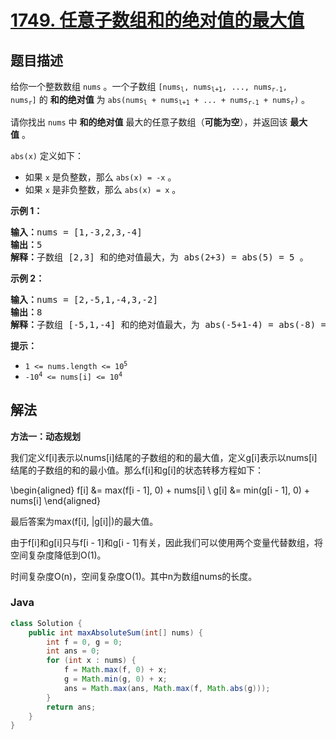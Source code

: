 # [1749. 任意子数组和的绝对值的最大值](https://leetcode.cn/problems/maximum-absolute-sum-of-any-subarray)

## 题目描述

<p>给你一个整数数组 <code>nums</code> 。一个子数组 <code>[nums<sub>l</sub>, nums<sub>l+1</sub>, ..., nums<sub>r-1</sub>, nums<sub>r</sub>]</code> 的 <strong>和的绝对值</strong> 为 <code>abs(nums<sub>l</sub> + nums<sub>l+1</sub> + ... + nums<sub>r-1</sub> + nums<sub>r</sub>)</code> 。</p>

<p>请你找出 <code>nums</code> 中 <strong>和的绝对值</strong> 最大的任意子数组（<b>可能为空</b>），并返回该 <strong>最大值</strong> 。</p>

<p><code>abs(x)</code> 定义如下：</p>

<ul>
	<li>如果 <code>x</code> 是负整数，那么 <code>abs(x) = -x</code> 。</li>
	<li>如果 <code>x</code> 是非负整数，那么 <code>abs(x) = x</code> 。</li>
</ul>



<p><strong>示例 1：</strong></p>

<pre>
<b>输入：</b>nums = [1,-3,2,3,-4]
<b>输出：</b>5
<b>解释：</b>子数组 [2,3] 和的绝对值最大，为 abs(2+3) = abs(5) = 5 。
</pre>

<p><strong>示例 2：</strong></p>

<pre>
<b>输入：</b>nums = [2,-5,1,-4,3,-2]
<b>输出：</b>8
<b>解释：</b>子数组 [-5,1,-4] 和的绝对值最大，为 abs(-5+1-4) = abs(-8) = 8 。
</pre>



<p><strong>提示：</strong></p>

<ul>
	<li><code>1 <= nums.length <= 10<sup>5</sup></code></li>
	<li><code>-10<sup>4</sup> <= nums[i] <= 10<sup>4</sup></code></li>
</ul>

## 解法

**方法一：动态规划**

我们定义f[i]表示以nums[i]结尾的子数组的和的最大值，定义g[i]表示以nums[i]结尾的子数组的和的最小值。那么f[i]和g[i]的状态转移方程如下：


\begin{aligned}
f[i] &= max(f[i - 1], 0) + nums[i] \\
g[i] &= min(g[i - 1], 0) + nums[i]
\end{aligned}


最后答案为max(f[i], |g[i]|)的最大值。

由于f[i]和g[i]只与f[i - 1]和g[i - 1]有关，因此我们可以使用两个变量代替数组，将空间复杂度降低到O(1)。

时间复杂度O(n)，空间复杂度O(1)。其中n为数组nums的长度。

### **Java**

```java
class Solution {
    public int maxAbsoluteSum(int[] nums) {
        int f = 0, g = 0;
        int ans = 0;
        for (int x : nums) {
            f = Math.max(f, 0) + x;
            g = Math.min(g, 0) + x;
            ans = Math.max(ans, Math.max(f, Math.abs(g)));
        }
        return ans;
    }
}
```
